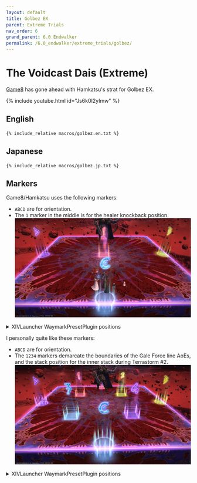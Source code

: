 ```yaml
---
layout: default
title: Golbez EX
parent: Extreme Trials
nav_order: 6
grand_parent: 6.0 Endwalker
permalink: /6.0_endwalker/extreme_trials/golbez/
---
```


# The Voidcast Dais (Extreme)

[Game8](https://game8.jp/ff14/529320) has gone ahead with Hamkatsu's strat for Golbez EX.

{% include youtube.html id="Js6k0I2yImw" %}

## English

```
{% include_relative macros/golbez.en.txt %}
```

## Japanese

```
{% include_relative macros/golbez.jp.txt %}
```

## Markers

Game8/Hamkatsu uses the following markers:

- `ABCD` are for orientation. 
- The `1` marker in the middle is for the healer knockback position.
![](images/markers2.jpg)
<details markdown=block>
<summary>XIVLauncher WaymarkPresetPlugin positions</summary>

```json
{"Name":"Golbez EX","MapID":950,"A":{"X":100.0,"Y":0.029,"Z":87.0,"ID":0,"Active":true},"B":{"X":113.0,"Y":0.029,"Z":100.0,"ID":1,"Active":true},"C":{"X":100.0,"Y":0.029,"Z":113.0,"ID":2,"Active":true},"D":{"X":87.0,"Y":0.029,"Z":100.0,"ID":3,"Active":true},"One":{"X":100.0,"Y":0.029,"Z":100.0,"ID":4,"Active":true},"Two":{"X":100.0,"Y":0.029,"Z":100.0,"ID":5,"Active":false},"Three":{"X":100.0,"Y":0.029,"Z":100.0,"ID":6,"Active":false},"Four":{"X":100.0,"Y":0.029,"Z":100.0,"ID":7,"Active":false}}
```
</details>

I personally quite like these markers:

- `ABCD` are for orientation. 
- The `1234` markers demarcate the boundaries of the Gale Force line AoEs, and the stack position for the inner stack during Terrastorm #2.
![](images/markers1.jpg)
<details markdown=block>
<summary>XIVLauncher WaymarkPresetPlugin positions</summary>

```json
{"Name":"Golbez EX","MapID":950,"A":{"X":100.0,"Y":0.03,"Z":87.0,"ID":0,"Active":true},"B":{"X":113.0,"Y":0.03,"Z":100.0,"ID":1,"Active":true},"C":{"X":100.0,"Y":0.03,"Z":113.0,"ID":2,"Active":true},"D":{"X":87.0,"Y":0.03,"Z":100.0,"ID":3,"Active":true},"One":{"X":93.9,"Y":0.03,"Z":93.9,"ID":4,"Active":true},"Two":{"X":106.1,"Y":0.03,"Z":93.9,"ID":5,"Active":true},"Three":{"X":93.9,"Y":0.03,"Z":106.1,"ID":6,"Active":true},"Four":{"X":106.1,"Y":0.03,"Z":106.1,"ID":7,"Active":true}}
```
</details>